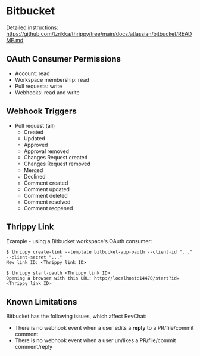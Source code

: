 # Bitbucket

Detailed instructions: https://github.com/tzrikka/thrippy/tree/main/docs/atlassian/bitbucket/README.md

## OAuth Consumer Permissions

- Account: read
- Workspace membership: read
- Pull requests: write
- Webhooks: read and write

## Webhook Triggers

- Pull request (all)
  - Created
  - Updated
  - Approved
  - Approval removed
  - Changes Request created
  - Changes Request removed
  - Merged
  - Declined
  - Comment created
  - Comment updated
  - Comment deleted
  - Comment resolved
  - Comment reopened

## Thrippy Link

Example - using a Bitbucket workspace's OAuth consumer:

```shell
$ thrippy create-link --template bitbucket-app-oauth --client-id "..." --client-secret "..."
New link ID: <Thrippy link ID>

$ thrippy start-oauth <Thrippy link ID>
Opening a browser with this URL: http://localhost:14470/start?id=<Thrippy link ID>
```

## Known Limitations

Bitbucket has the following issues, which affect RevChat:

- There is no webhook event when a user edits a **reply** to a PR/file/commit comment
- There is no webhook event when a user un/likes a PR/file/commit comment/reply
